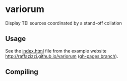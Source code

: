 # variorum
Display TEI sources coordinated by a stand-off collation


## Usage

See the [index.html](https://github.com/raffazizzi/variorum/blob/gh-pages/index.html) file from the example website http://raffazizzi.github.io/variorum ([gh-pages branch](https://github.com/raffazizzi/variorum/blob/gh-pages)).

## Compiling
